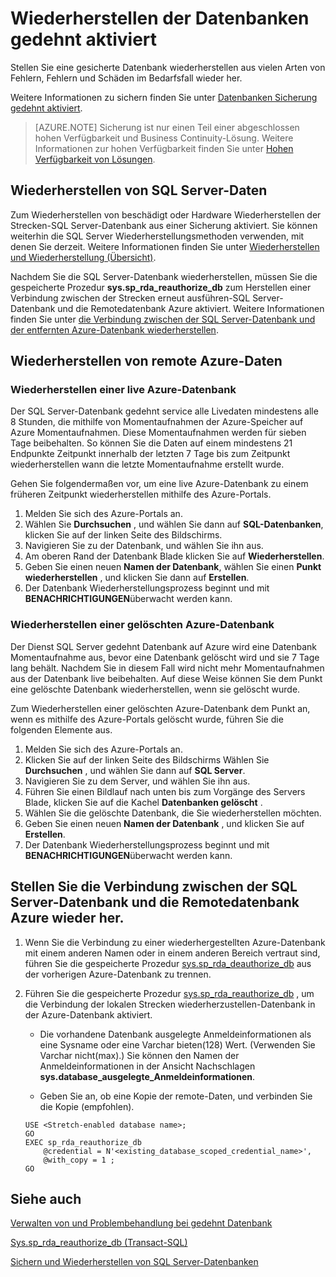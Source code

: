<properties
    pageTitle="Wiederherstellen der Datenbanken gedehnt aktiviert | Microsoft Azure"
    description="Informationen zum Wiederherstellen von gedehnt\-Datenbanken aktiviert."
    services="sql-server-stretch-database"
    documentationCenter=""
    authors="douglaslMS"
    manager="jhubbard"
    editor=""/>

<tags
    ms.service="sql-server-stretch-database"
    ms.workload="data-management"
    ms.tgt_pltfrm="na"
    ms.devlang="na"
    ms.topic="article"
    ms.date="08/01/2016"
    ms.author="douglasl"/>

# <a name="restore-stretch-enabled-databases"></a>Wiederherstellen der Datenbanken gedehnt aktiviert

Stellen Sie eine gesicherte Datenbank wiederherstellen aus vielen Arten von Fehlern, Fehlern und Schäden im Bedarfsfall wieder her.

Weitere Informationen zu sichern finden Sie unter [Datenbanken Sicherung gedehnt aktiviert](sql-server-stretch-database-backup.md).

>   [AZURE.NOTE] Sicherung ist nur einen Teil einer abgeschlossen hohen Verfügbarkeit und Business Continuity-Lösung. Weitere Informationen zur hohen Verfügbarkeit finden Sie unter [Hohen Verfügbarkeit von Lösungen](https://msdn.microsoft.com/library/ms190202.aspx).

## <a name="restore-your-sql-server-data"></a>Wiederherstellen von SQL Server-Daten
Zum Wiederherstellen von beschädigt oder Hardware Wiederherstellen der Strecken\-SQL Server-Datenbank aus einer Sicherung aktiviert. Sie können weiterhin die SQL Server Wiederherstellungsmethoden verwenden, mit denen Sie derzeit. Weitere Informationen finden Sie unter [Wiederherstellen und Wiederherstellung (Übersicht)](https://msdn.microsoft.com/library/ms191253.aspx).

Nachdem Sie die SQL Server-Datenbank wiederherstellen, müssen Sie die gespeicherte Prozedur **sys.sp_rda_reauthorize_db** zum Herstellen einer Verbindung zwischen der Strecken erneut ausführen\-SQL Server-Datenbank und die Remotedatenbank Azure aktiviert. Weitere Informationen finden Sie unter [die Verbindung zwischen der SQL Server-Datenbank und der entfernten Azure-Datenbank wiederherstellen](#restore-the-connection-between-the-sql-server-database-and-the-remote-azure-database).

## <a name="restore-your-remote-azure-data"></a>Wiederherstellen von remote Azure-Daten

### <a name="recover-a-live-azure-database"></a>Wiederherstellen einer live Azure-Datenbank
Der SQL Server-Datenbank gedehnt service alle Livedaten mindestens alle 8 Stunden, die mithilfe von Momentaufnahmen der Azure-Speicher auf Azure Momentaufnahmen. Diese Momentaufnahmen werden für sieben Tage beibehalten. So können Sie die Daten auf einem mindestens 21 Endpunkte Zeitpunkt innerhalb der letzten 7 Tage bis zum Zeitpunkt wiederherstellen wann die letzte Momentaufnahme erstellt wurde.

Gehen Sie folgendermaßen vor, um eine live Azure-Datenbank zu einem früheren Zeitpunkt wiederherstellen mithilfe des Azure-Portals.

1. Melden Sie sich des Azure-Portals an.
2. Wählen Sie **Durchsuchen** , und wählen Sie dann auf **SQL-Datenbanken**, klicken Sie auf der linken Seite des Bildschirms.
3. Navigieren Sie zu der Datenbank, und wählen Sie ihn aus.
4. Am oberen Rand der Datenbank Blade klicken Sie auf **Wiederherstellen**.
5. Geben Sie einen neuen **Namen der Datenbank**, wählen Sie einen **Punkt wiederherstellen** , und klicken Sie dann auf **Erstellen**.
6. Der Datenbank Wiederherstellungsprozess beginnt und mit **BENACHRICHTIGUNGEN**überwacht werden kann.

### <a name="recover-a-deleted-azure-database"></a>Wiederherstellen einer gelöschten Azure-Datenbank
Der Dienst SQL Server gedehnt Datenbank auf Azure wird eine Datenbank Momentaufnahme aus, bevor eine Datenbank gelöscht wird und sie 7 Tage lang behält. Nachdem Sie in diesem Fall wird nicht mehr Momentaufnahmen aus der Datenbank live beibehalten. Auf diese Weise können Sie dem Punkt eine gelöschte Datenbank wiederherstellen, wenn sie gelöscht wurde.

Zum Wiederherstellen einer gelöschten Azure-Datenbank dem Punkt an, wenn es mithilfe des Azure-Portals gelöscht wurde, führen Sie die folgenden Elemente aus.

1. Melden Sie sich des Azure-Portals an.
2. Klicken Sie auf der linken Seite des Bildschirms Wählen Sie **Durchsuchen** , und wählen Sie dann auf **SQL Server**.
3. Navigieren Sie zu dem Server, und wählen Sie ihn aus.
4. Führen Sie einen Bildlauf nach unten bis zum Vorgänge des Servers Blade, klicken Sie auf die Kachel **Datenbanken gelöscht** .
5. Wählen Sie die gelöschte Datenbank, die Sie wiederherstellen möchten.
5. Geben Sie einen neuen **Namen der Datenbank** , und klicken Sie auf **Erstellen**.
6. Der Datenbank Wiederherstellungsprozess beginnt und mit **BENACHRICHTIGUNGEN**überwacht werden kann.

## <a name="restore-the-connection-between-the-sql-server-database-and-the-remote-azure-database"></a>Stellen Sie die Verbindung zwischen der SQL Server-Datenbank und die Remotedatenbank Azure wieder her.

1.  Wenn Sie die Verbindung zu einer wiederhergestellten Azure-Datenbank mit einem anderen Namen oder in einem anderen Bereich vertraut sind, führen Sie die gespeicherte Prozedur [sys.sp_rda_deauthorize_db](https://msdn.microsoft.com/library/mt703716.aspx) aus der vorherigen Azure-Datenbank zu trennen.  

2.  Führen Sie die gespeicherte Prozedur [sys.sp_rda_reauthorize_db](https://msdn.microsoft.com/library/mt131016.aspx) , um die Verbindung der lokalen Strecken wiederherzustellen\-Datenbank in der Azure-Datenbank aktiviert.  

    -   Die vorhandene Datenbank ausgelegte Anmeldeinformationen als eine Sysname oder eine Varchar bieten\(128\) Wert. \(Verwenden Sie Varchar nicht\(max\).\) Sie können den Namen der Anmeldeinformationen in der Ansicht Nachschlagen **sys.database\_ausgelegte\_Anmeldeinformationen**.  

    -   Geben Sie an, ob eine Kopie der remote-Daten, und verbinden Sie die Kopie (empfohlen).  

    ```tsql  
    USE <Stretch-enabled database name>;
    GO
    EXEC sp_rda_reauthorize_db
        @credential = N'<existing_database_scoped_credential_name>',
        @with_copy = 1 ;  
    GO
    ```  

## <a name="see-also"></a>Siehe auch

[Verwalten von und Problembehandlung bei gedehnt Datenbank](sql-server-stretch-database-manage.md)

[Sys.sp_rda_reauthorize_db (Transact-SQL)](https://msdn.microsoft.com/library/mt131016.aspx)

[Sichern und Wiederherstellen von SQL Server-Datenbanken](https://msdn.microsoft.com/library/ms187048.aspx)
